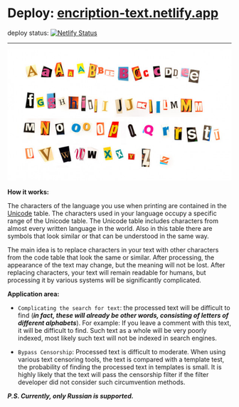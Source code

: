 
# Deploy: [encription-text.netlify.app](https://encription-text.netlify.app/)

deploy status: [![Netlify Status](https://api.netlify.com/api/v1/badges/599620a0-36f3-47eb-9788-ee87b7e43d3b/deploy-status)](https://app.netlify.com/sites/encription-text/deploys)

---

![alphabet](https://raw.githubusercontent.com/dzmitry-duboyski/encryption-text/dev/src/assets/img/photo_alphabet.jpg)


 **How it works:**


The characters of the language you use when printing are contained in the [Unicode](https://en.wikipedia.org/wiki/List_of_Unicode_characters) table. The characters used in your language occupy a specific range of the Unicode table. The Unicode table includes characters from almost every written language in the world. Also in this table there are symbols that look similar or that can be understood in the same way.

The main idea is to replace characters in your text with other characters from the code table that look the same or similar. After processing, the appearance of the text may change, but the meaning will not be lost. After replacing characters, your text will remain readable for humans, but processing it by various systems will be significantly complicated.



**Application area:**

* `Complicating the search for text`: the processed text will be difficult to find (***in fact, these will already be other words, consisting of letters of different alphabets***).
For example: If you leave a comment with this text, it will be difficult to find. Such text as a whole will be very poorly indexed, most likely such text will not be indexed in search engines.

* `Bypass Censorship`: Processed text is difficult to moderate. When using various text censoring tools, the text is compared with a template test, the probability of finding the processed text in templates is small. It is highly likely that the text will pass the censorship filter if the filter developer did not consider such circumvention methods.


***P.S. Currently, only Russian is supported.***

